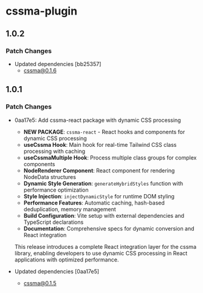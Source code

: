 # cssma-plugin

## 1.0.2

### Patch Changes

- Updated dependencies [bb25357]
  - cssma@0.1.6

## 1.0.1

### Patch Changes

- 0aa17e5: Add cssma-react package with dynamic CSS processing

  - **NEW PACKAGE**: `cssma-react` - React hooks and components for dynamic CSS processing
  - **useCssma Hook**: Main hook for real-time Tailwind CSS class processing with caching
  - **useCssmaMultiple Hook**: Process multiple class groups for complex components
  - **NodeRenderer Component**: React component for rendering NodeData structures
  - **Dynamic Style Generation**: `generateHybridStyles` function with performance optimization
  - **Style Injection**: `injectDynamicStyle` for runtime DOM styling
  - **Performance Features**: Automatic caching, hash-based deduplication, memory management
  - **Build Configuration**: Vite setup with external dependencies and TypeScript declarations
  - **Documentation**: Comprehensive specs for dynamic conversion and React integration

  This release introduces a complete React integration layer for the cssma library, enabling developers to use dynamic CSS processing in React applications with optimized performance.

- Updated dependencies [0aa17e5]
  - cssma@0.1.5
